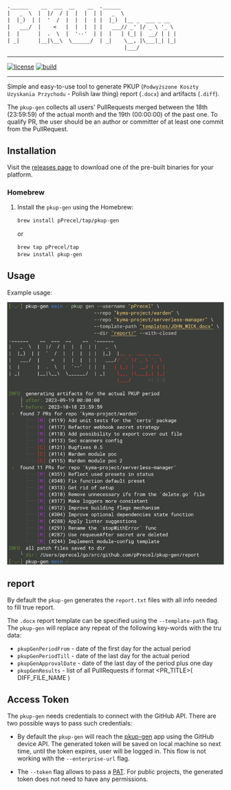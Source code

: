 #

``` text
.______    __  ___  __    __  .______
|   _  \  |  |/  / |  |  |  | |   _  \
|  |_)  | |  '  /  |  |  |  | |  |_)  |__ _  ___ _ __
|   ___/  |    <   |  |  |  | |   ___// _' |/ _ \ '_ \
|  |      |  .  \  |  '--'  | |  |   | (_| |  __/ | | |
| _|      |__|\__\  \______/  | _|    \__, |\___|_| |_|
                                      |___/
```

---

[![license](https://img.shields.io/badge/License-MIT-brightgreen.svg?style=for-the-badge)](https://github.com/pPrecel/pkup-gen/blob/main/LICENSE)
[![build](https://img.shields.io/github/actions/workflow/status/pPrecel/pkup-gen/tests-build.yml?style=for-the-badge)](https://github.com/pPrecel/pkup-gen/actions/workflows/build.yml)

---

Simple and easy-to-use tool to generate PKUP (`Podwyższone Koszty Uzyskania Przychodu` - Polish law thing) report (`.docx`) and artifacts (`.diff`).

The `pkup-gen` collects all users' PullRequests merged between the 18th (23:59:59) of the actual month and the 19th (00:00:00) of the past one. To qualify PR, the user should be an author or committer of at least one commit from the PullRequest.

## Installation

Visit the [releases page](https://github.com/pPrecel/pkup-gen/releases) to download one of the pre-built binaries for your platform.

### Homebrew

1. Install the `pkup-gen` using the Homebrew:

    ```bash
    brew install pPrecel/tap/pkup-gen
    ```

    or

    ```bash
    brew tap pPrecel/tap
    brew install pkup-gen
    ```

## Usage

Example usage:

![screen1](./assets/screenshot-main.png)

## report

By default the `pkup-gen` generates the `report.txt` files with all info needed to fill true report.

The `.docx` report template can be specified  using the `--template-path` flag. The `pkup-gen` will replace any repeat of the following key-words with the tru data:

* `pkupGenPeriodFrom` - date of the first day for the actual period
* `pkupGenPeriodTill` - date of the last day for the actual period
* `pkupGenApprovalDate` - date of the last day of the period plus one day
* `pkupGenResults` - list of all PullRequests if format <PR_TITLE>( DIFF_FILE_NAME )

## Access Token

The `pkup-gen` needs credentials to connect with the GitHub API. There are two possible ways to pass such credentials:

* By default the `pkup-gen` will reach the [pkup-gen](https://github.com/apps/pkup-gen) app using the GitHub device API. The generated token will be saved on local machine so next time, until the token expires, user will be logged in. This flow is not working with the `--enterprise-url` flag.

* The `--token` flag allows to pass a [PAT](https://docs.github.com/en/authentication/keeping-your-account-and-data-secure/managing-your-personal-access-tokens). For public projects, the generated token does not need to have any permissions.
